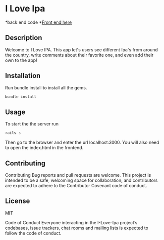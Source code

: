 
# I Love Ipa 
*back end code 
*[Front end here](https://github.com/kurwitz3/Js-Project-Frontend)

## Description

Welcome to I Love IPA. This app let's users see different Ipa's from around the country,
write comments about their favorite one, and even add their own to the app!

## Installation 

Run bundle install to install all the gems.

```bash
bundle install
```

## Usage 

To start the the server run 

```bash 
rails s
```
Then go to the browser and enter the url localhost:3000. You will also need to open the index.html in the frontend.

## Contributing

Contributing Bug reports and pull requests are welcome. This project is intended to be a safe, welcoming space for collaboration, and contributors are expected to adhere to the Contributor Covenant code of conduct.

## License 

 MIT 

Code of Conduct Everyone interacting in the I-Love-Ipa project’s codebases, issue trackers, chat rooms and mailing lists is expected to follow the code of conduct.



